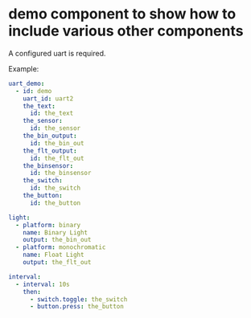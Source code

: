# demo component to show how to include various other components

A configured uart is required.

Example:
```yaml
uart_demo:
  - id: demo
    uart_id: uart2
    the_text:
      id: the_text
    the_sensor:
      id: the_sensor
    the_bin_output:
      id: the_bin_out
    the_flt_output:
      id: the_flt_out
    the_binsensor:
      id: the_binsensor
    the_switch:
      id: the_switch
    the_button:
      id: the_button

light:
  - platform: binary
    name: Binary Light
    output: the_bin_out
  - platform: monochromatic
    name: Float Light
    output: the_flt_out

interval:
  - interval: 10s
    then:
      - switch.toggle: the_switch
      - button.press: the_button
```

